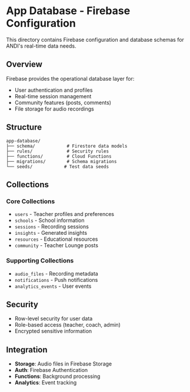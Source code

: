 # App Database - Firebase Configuration

This directory contains Firebase configuration and database schemas for ANDI's real-time data needs.

## Overview

Firebase provides the operational database layer for:
- User authentication and profiles
- Real-time session management
- Community features (posts, comments)
- File storage for audio recordings

## Structure

```
app-database/
├── schema/            # Firestore data models
├── rules/             # Security rules
├── functions/         # Cloud Functions
├── migrations/        # Schema migrations
└── seeds/            # Test data seeds
```

## Collections

### Core Collections
- `users` - Teacher profiles and preferences
- `schools` - School information
- `sessions` - Recording sessions
- `insights` - Generated insights
- `resources` - Educational resources
- `community` - Teacher Lounge posts

### Supporting Collections
- `audio_files` - Recording metadata
- `notifications` - Push notifications
- `analytics_events` - User events

## Security

- Row-level security for user data
- Role-based access (teacher, coach, admin)
- Encrypted sensitive information

## Integration

- **Storage**: Audio files in Firebase Storage
- **Auth**: Firebase Authentication
- **Functions**: Background processing
- **Analytics**: Event tracking
